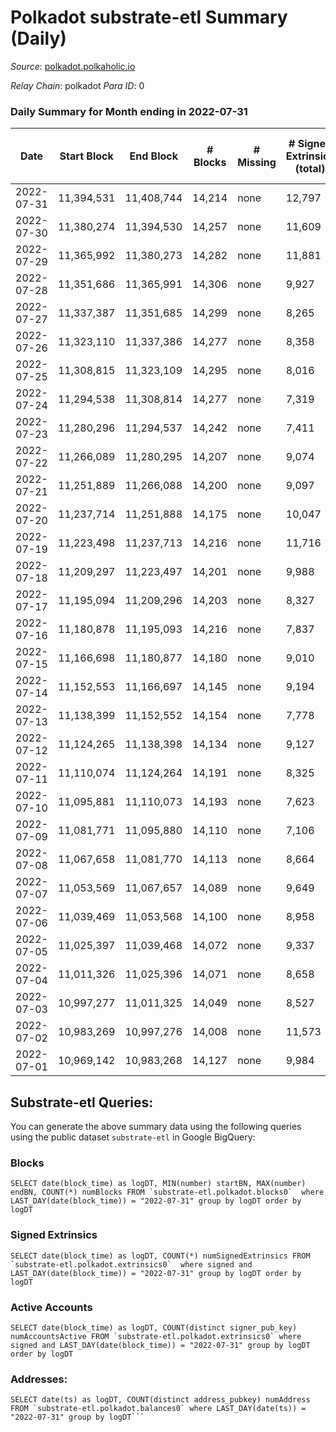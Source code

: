 # Polkadot substrate-etl Summary (Daily)

_Source_: [polkadot.polkaholic.io](https://polkadot.polkaholic.io)

*Relay Chain*: polkadot
*Para ID*: 0



### Daily Summary for Month ending in 2022-07-31


| Date | Start Block | End Block | # Blocks | # Missing | # Signed Extrinsics (total) | # Active Accounts | # Addresses with Balances | # Events | # Transfers | # XCM Transfers In | # XCM Transfers Out |
| ---- | ----------- | --------- | -------- | --------- | --------------------------- | ----------------- | ------------------------- | -------- | ----------- | ------------------ | ------------------- |
| 2022-07-31 | 11,394,531 | 11,408,744 | 14,214 | none  | 12,797 | 5,659 | 1,029,180 | 410,823 | 11,267 ($51,266,983.05) | 557 ($2,573,821.26) | 2,464 ($2,683,215.44) |
| 2022-07-30 | 11,380,274 | 11,394,530 | 14,257 | none  | 11,609 | 5,018 |  | 398,065 | 10,074 ($40,801,446.09) | 634 ($612,811.70) | 2,394 ($957,477.91) |
| 2022-07-29 | 11,365,992 | 11,380,273 | 14,282 | none  | 11,881 | 5,730 | 1,026,051 | 406,180 | 10,476 ($88,809,418.60) | 456 ($2,049,805.89) | 1,792 ($1,945,970.83) |
| 2022-07-28 | 11,351,686 | 11,365,991 | 14,306 | none  | 9,927 | 4,344 | 1,024,768 | 383,515 | 8,274 ($113,071,869.02) | 210 ($941,707.61) | 444 ($1,206,757.48) |
| 2022-07-27 | 11,337,387 | 11,351,685 | 14,299 | none  | 8,265 | 3,275 | 1,024,006 | 374,425 | 6,853 ($57,326,517.14) | 146 ($342,655.72) | 316 ($405,322.74) |
| 2022-07-26 | 11,323,110 | 11,337,386 | 14,277 | none  | 8,358 | 3,351 | 1,023,006 | 379,117 | 6,992 ($59,552,851.82) | 117 ($176,493.29) | 316 ($264,288.55) |
| 2022-07-25 | 11,308,815 | 11,323,109 | 14,295 | none  | 8,016 | 3,412 | 1,022,035 | 372,662 | 6,489 ($71,172,816.72) | 83 ($231,627.87) | 281 ($404,754.13) |
| 2022-07-24 | 11,294,538 | 11,308,814 | 14,277 | none  | 7,319 | 2,991 |  | 365,652 | 5,559 ($45,797,127.53) | 141 ($393,505.13) | 297 ($322,103.69) |
| 2022-07-23 | 11,280,296 | 11,294,537 | 14,242 | none  | 7,411 | 3,116 |  | 363,413 | 6,107 ($44,290,239.01) | 119 ($1,899,792.04) | 316 ($778,556.06) |
| 2022-07-22 | 11,266,089 | 11,280,295 | 14,207 | none  | 9,074 | 3,891 |  | 381,196 | 7,127 ($56,826,339.52) | 166 ($764,060.38) | 393 ($2,302,071.62) |
| 2022-07-21 | 11,251,889 | 11,266,088 | 14,200 | none  | 9,097 | 4,255 |  | 380,844 | 7,623 ($82,270,044.96) | 134 ($522,811.07) | 261 ($2,715,959.45) |
| 2022-07-20 | 11,237,714 | 11,251,888 | 14,175 | none  | 10,047 | 4,771 |  | 380,959 | 8,412 ($85,473,522.43) | 169 ($862,773.14) | 300 ($1,295,284.11) |
| 2022-07-19 | 11,223,498 | 11,237,713 | 14,216 | none  | 11,716 | 4,445 |  | 391,448 | 10,146 ($81,746,149.31) | 168 ($2,152,290.97) | 338 ($1,289,175.78) |
| 2022-07-18 | 11,209,297 | 11,223,497 | 14,201 | none  | 9,988 | 4,470 |  | 377,193 | 8,674 ($58,388,086.89) | 185 ($1,203,427.18) | 283 ($1,584,438.66) |
| 2022-07-17 | 11,195,094 | 11,209,296 | 14,203 | none  | 8,327 | 3,375 |  | 372,001 | 6,418 ($23,331,251.71) | 113 ($1,141,191.81) | 241 ($1,993,828.07) |
| 2022-07-16 | 11,180,878 | 11,195,093 | 14,216 | none  | 7,837 | 3,297 | 1,015,631 | 351,606 | 6,521 ($20,181,412.45) | 125 ($514,156.13) | 260 ($406,412.50) |
| 2022-07-15 | 11,166,698 | 11,180,877 | 14,180 | none  | 9,010 | 3,898 | 1,014,655 | 371,887 | 7,006 ($49,068,595.12) | 142 ($3,260,409.77) | 253 ($2,835,729.47) |
| 2022-07-14 | 11,152,553 | 11,166,697 | 14,145 | none  | 9,194 | 3,868 | 1,013,917 | 371,736 | 7,639 ($59,432,026.82) | 132 ($467,297.97) | 311 ($398,326.39) |
| 2022-07-13 | 11,138,399 | 11,152,552 | 14,154 | none  | 7,778 | 3,470 | 1,013,016 | 365,895 | 6,488 ($55,130,157.36) | 129 ($531,672.94) | 343 ($463,016.46) |
| 2022-07-12 | 11,124,265 | 11,138,398 | 14,134 | none  | 9,127 | 3,782 |  | 364,256 | 7,587 ($61,319,506.74) | 154 ($920,374.25) | 386 ($482,403.95) |
| 2022-07-11 | 11,110,074 | 11,124,264 | 14,191 | none  | 8,325 | 3,560 |  | 368,052 | 6,841 ($48,843,926.99) | 127 ($585,896.07) | 255 ($1,033,561.55) |
| 2022-07-10 | 11,095,881 | 11,110,073 | 14,193 | none  | 7,623 | 3,169 |  | 358,646 | 6,161 ($35,902,198.67) | 100 ($846,391.30) | 248 ($924,477.42) |
| 2022-07-09 | 11,081,771 | 11,095,880 | 14,110 | none  | 7,106 | 3,139 |  | 356,585 | 5,717 ($16,143,177.15) | 104 ($163,478.64) | 211 ($343,075.42) |
| 2022-07-08 | 11,067,658 | 11,081,770 | 14,113 | none  | 8,664 | 3,623 |  | 366,807 | 7,140 ($41,855,280.12) | 125 ($984,523.94) | 232 ($975,646.49) |
| 2022-07-07 | 11,053,569 | 11,067,657 | 14,089 | none  | 9,649 | 4,203 |  | 374,792 | 8,133 ($51,564,201.64) | 167 ($1,115,465.63) | 300 ($805,060.24) |
| 2022-07-06 | 11,039,469 | 11,053,568 | 14,100 | none  | 8,958 | 3,658 | 1,006,602 | 369,881 | 7,422 ($179,678,946.09) | 114 ($764,705.88) | 260 ($635,400.03) |
| 2022-07-05 | 11,025,397 | 11,039,468 | 14,072 | none  | 9,337 | 3,446 | 1,005,391 | 371,627 | 7,883 ($58,623,969.85) | 92 ($272,157.04) | 313 ($579,421.67) |
| 2022-07-04 | 11,011,326 | 11,025,396 | 14,071 | none  | 8,658 | 3,139 | 1,004,022 | 361,717 | 7,191 ($29,796,943.64) | 88 ($1,185,442.02) | 254 ($419,285.18) |
| 2022-07-03 | 10,997,277 | 11,011,325 | 14,049 | none  | 8,527 | 2,953 |  | 361,808 | 7,051 ($18,758,562.68) | 122 ($397,343.86) | 237 ($387,985.19) |
| 2022-07-02 | 10,983,269 | 10,997,276 | 14,008 | none  | 11,573 | 3,521 |  | 382,775 | 10,083 ($66,469,916.02) | 152 ($750,870.30) | 336 ($873,008.52) |
| 2022-07-01 | 10,969,142 | 10,983,268 | 14,127 | none  | 9,984 | 3,539 |  | 374,891 | 8,549 ($92,195,483.68) | 170 ($1,951,322.84) | 371 ($1,813,800.42) |

## Substrate-etl Queries:
You can generate the above summary data using the following queries using the public dataset `substrate-etl` in Google BigQuery:


### Blocks
```
SELECT date(block_time) as logDT, MIN(number) startBN, MAX(number) endBN, COUNT(*) numBlocks FROM `substrate-etl.polkadot.blocks0`  where LAST_DAY(date(block_time)) = "2022-07-31" group by logDT order by logDT
```


### Signed Extrinsics
```
SELECT date(block_time) as logDT, COUNT(*) numSignedExtrinsics FROM `substrate-etl.polkadot.extrinsics0`  where signed and LAST_DAY(date(block_time)) = "2022-07-31" group by logDT order by logDT
```


### Active Accounts
```
SELECT date(block_time) as logDT, COUNT(distinct signer_pub_key) numAccountsActive FROM `substrate-etl.polkadot.extrinsics0` where signed and LAST_DAY(date(block_time)) = "2022-07-31" group by logDT order by logDT
```


### Addresses:
```
SELECT date(ts) as logDT, COUNT(distinct address_pubkey) numAddress FROM `substrate-etl.polkadot.balances0` where LAST_DAY(date(ts)) = "2022-07-31" group by logDT```

